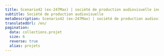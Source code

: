 ```yaml
---
title: Scenario42 (ex-247Max) | société de production audiovisuelle indépendante
subtitle: Société de production audiovisuelle
metaDescription: Scenario42 (ex-247Max) | société de production audiovisuelle indépendante
translatedUrl: /en/
pagination:
  data: collections.projet
  size: 6
  reverse: true
  alias: projets
---
```

